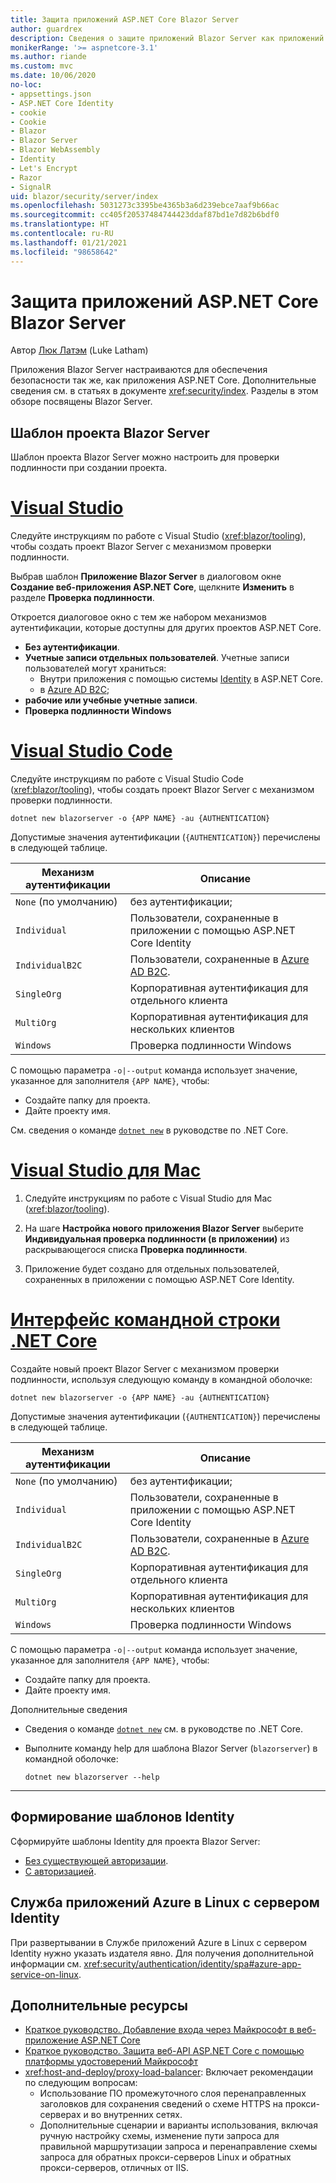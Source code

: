 ```yaml
---
title: Защита приложений ASP.NET Core Blazor Server
author: guardrex
description: Сведения о защите приложений Blazor Server как приложений ASP.NET Core.
monikerRange: '>= aspnetcore-3.1'
ms.author: riande
ms.custom: mvc
ms.date: 10/06/2020
no-loc:
- appsettings.json
- ASP.NET Core Identity
- cookie
- Cookie
- Blazor
- Blazor Server
- Blazor WebAssembly
- Identity
- Let's Encrypt
- Razor
- SignalR
uid: blazor/security/server/index
ms.openlocfilehash: 5031273c3395be4365b3a6d239ebce7aaf9b66ac
ms.sourcegitcommit: cc405f20537484744423ddaf87bd1e7d82b6bdf0
ms.translationtype: HT
ms.contentlocale: ru-RU
ms.lasthandoff: 01/21/2021
ms.locfileid: "98658642"
---
```

# <a name="secure-aspnet-core-no-locblazor-server-apps"></a>Защита приложений ASP.NET Core Blazor Server

Автор [Люк Латэм](https://github.com/guardrex) (Luke Latham)

Приложения Blazor Server настраиваются для обеспечения безопасности так же, как приложения ASP.NET Core. Дополнительные сведения см. в статьях в документе <xref:security/index>. Разделы в этом обзоре посвящены Blazor Server.

## <a name="no-locblazor-server-project-template"></a>Шаблон проекта Blazor Server

Шаблон проекта Blazor Server можно настроить для проверки подлинности при создании проекта.

# <a name="visual-studio"></a>[Visual Studio](#tab/visual-studio)

Следуйте инструкциям по работе с Visual Studio (<xref:blazor/tooling>), чтобы создать проект Blazor Server с механизмом проверки подлинности.

Выбрав шаблон **Приложение Blazor Server** в диалоговом окне **Создание веб-приложения ASP.NET Core**, щелкните **Изменить** в разделе **Проверка подлинности**.

Откроется диалоговое окно с тем же набором механизмов аутентификации, которые доступны для других проектов ASP.NET Core.

* **Без аутентификации**.
* **Учетные записи отдельных пользователей**. Учетные записи пользователей могут храниться:
  * Внутри приложения с помощью системы [Identity](xref:security/authentication/identity) в ASP.NET Core.
  * в [Azure AD B2C](xref:security/authentication/azure-ad-b2c);
* **рабочие или учебные учетные записи**.
* **Проверка подлинности Windows**

# <a name="visual-studio-code"></a>[Visual Studio Code](#tab/visual-studio-code)

Следуйте инструкциям по работе с Visual Studio Code (<xref:blazor/tooling>), чтобы создать проект Blazor Server с механизмом проверки подлинности.

```dotnetcli
dotnet new blazorserver -o {APP NAME} -au {AUTHENTICATION}
```

Допустимые значения аутентификации (`{AUTHENTICATION}`) перечислены в следующей таблице.

| Механизм аутентификации | Описание |
| ------------------------ | ----------- |
| `None` (по умолчанию)         | без аутентификации; |
| `Individual`             | Пользователи, сохраненные в приложении с помощью ASP.NET Core Identity |
| `IndividualB2C`          | Пользователи, сохраненные в [Azure AD B2C](xref:security/authentication/azure-ad-b2c). |
| `SingleOrg`              | Корпоративная аутентификация для отдельного клиента |
| `MultiOrg`               | Корпоративная аутентификация для нескольких клиентов |
| `Windows`                | Проверка подлинности Windows |

С помощью параметра `-o|--output` команда использует значение, указанное для заполнителя `{APP NAME}`, чтобы:

* Создайте папку для проекта.
* Дайте проекту имя.

См. сведения о команде [`dotnet new`](/dotnet/core/tools/dotnet-new) в руководстве по .NET Core.

# <a name="visual-studio-for-mac"></a>[Visual Studio для Mac](#tab/visual-studio-mac)

1. Следуйте инструкциям по работе с Visual Studio для Mac (<xref:blazor/tooling>).

1. На шаге **Настройка нового приложения Blazor Server** выберите **Индивидуальная проверка подлинности (в приложении)** из раскрывающегося списка **Проверка подлинности**.

1. Приложение будет создано для отдельных пользователей, сохраненных в приложении с помощью ASP.NET Core Identity.

# <a name="net-core-cli"></a>[Интерфейс командной строки .NET Core](#tab/netcore-cli/)

Создайте новый проект Blazor Server с механизмом проверки подлинности, используя следующую команду в командной оболочке:

```dotnetcli
dotnet new blazorserver -o {APP NAME} -au {AUTHENTICATION}
```

Допустимые значения аутентификации (`{AUTHENTICATION}`) перечислены в следующей таблице.

| Механизм аутентификации | Описание |
| ------------------------ | ----------- |
| `None` (по умолчанию)         | без аутентификации; |
| `Individual`             | Пользователи, сохраненные в приложении с помощью ASP.NET Core Identity |
| `IndividualB2C`          | Пользователи, сохраненные в [Azure AD B2C](xref:security/authentication/azure-ad-b2c). |
| `SingleOrg`              | Корпоративная аутентификация для отдельного клиента |
| `MultiOrg`               | Корпоративная аутентификация для нескольких клиентов |
| `Windows`                | Проверка подлинности Windows |

С помощью параметра `-o|--output` команда использует значение, указанное для заполнителя `{APP NAME}`, чтобы:

* Создайте папку для проекта.
* Дайте проекту имя.

Дополнительные сведения

* Сведения о команде [`dotnet new`](/dotnet/core/tools/dotnet-new) см. в руководстве по .NET Core.
* Выполните команду help для шаблона Blazor Server (`blazorserver`) в командной оболочке:

  ```dotnetcli
  dotnet new blazorserver --help
  ```

---

## <a name="scaffold-no-locidentity"></a>Формирование шаблонов Identity

Сформируйте шаблоны Identity для проекта Blazor Server:

* [Без существующей авторизации](xref:security/authentication/scaffold-identity#scaffold-identity-into-a-blazor-server-project-without-existing-authorization).
* [С авторизацией](xref:security/authentication/scaffold-identity#scaffold-identity-into-a-blazor-server-project-with-authorization).

## <a name="azure-app-service-on-linux-with-no-locidentity-server"></a>Служба приложений Azure в Linux с сервером Identity

При развертывании в Службе приложений Azure в Linux с сервером Identity нужно указать издателя явно. Для получения дополнительной информации см. <xref:security/authentication/identity/spa#azure-app-service-on-linux>.

## <a name="additional-resources"></a>Дополнительные ресурсы

* [Краткое руководство. Добавление входа через Майкрософт в веб-приложение ASP.NET Core](/azure/active-directory/develop/quickstart-v2-aspnet-core-webapp)
* [Краткое руководство. Защита веб-API ASP.NET Core с помощью платформы удостоверений Майкрософт](/azure/active-directory/develop/quickstart-v2-aspnet-core-web-api)
* <xref:host-and-deploy/proxy-load-balancer>: Включает рекомендации по следующим вопросам:
  * Использование ПО промежуточного слоя перенаправленных заголовков для сохранения сведений о схеме HTTPS на прокси-серверах и во внутренних сетях.
  * Дополнительные сценарии и варианты использования, включая ручную настройку схемы, изменение пути запроса для правильной маршрутизации запроса и перенаправление схемы запроса для обратных прокси-серверов Linux и обратных прокси-серверов, отличных от IIS.
